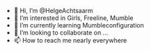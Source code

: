 - 👋 Hi, I’m @HelgeAchtsaarm
- 👀 I’m interested in Girls, Freeline, Mumble
- 🌱 I’m currently learning Mumbleconfiguration
- 💞️ I’m looking to collaborate on ...
- 📫 How to reach me nearly everywhere

<!---
HelgeAchtsaarm/HelgeAchtsaarm is a ✨ special ✨ repository because its `README.md` (this file) appears on your GitHub profile.
You can click the Preview link to take a look at your changes.
--->
